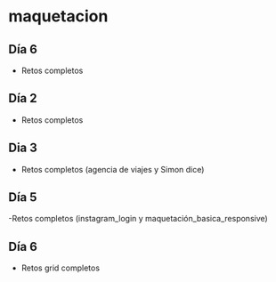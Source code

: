 # maquetacion


## Día 6

- Retos completos

## Día 2

- Retos completos


## Dia 3

- Retos completos (agencia de viajes y Simon dice)


## Día 5

-Retos completos (instagram_login y maquetación_basica_responsive)

## Día 6

- Retos grid completos
